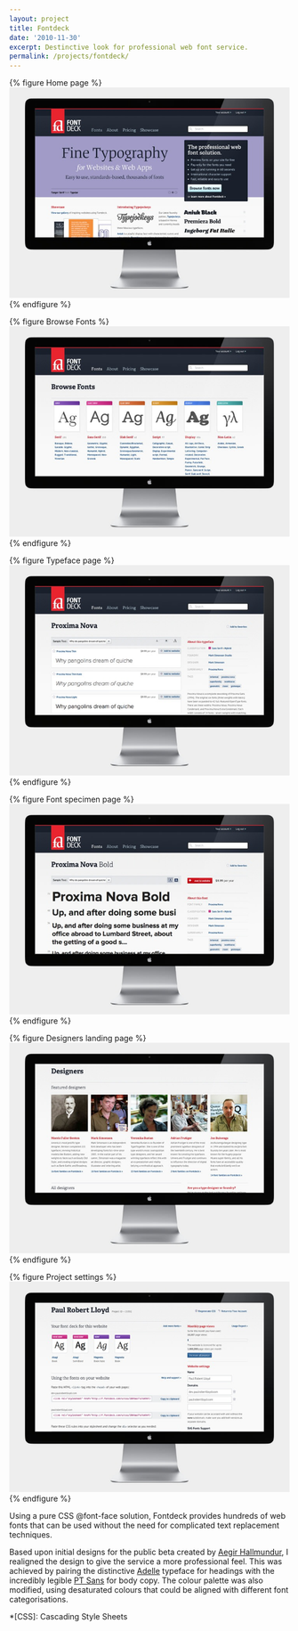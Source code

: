 ```yaml
---
layout: project
title: Fontdeck
date: '2010-11-30'
excerpt: Destinctive look for professional web font service.
permalink: /projects/fontdeck/
---
```

{% figure Home page %}
![](/assets/images/projects/fontdeck/0.jpg)
{% endfigure %}

{% figure Browse Fonts %}
![](/assets/images/projects/fontdeck/1.jpg)
{% endfigure %}

{% figure Typeface page %}
![](/assets/images/projects/fontdeck/2.jpg)
{% endfigure %}

{% figure Font specimen page %}
![](/assets/images/projects/fontdeck/3.jpg)
{% endfigure %}

{% figure Designers landing page %}
![](/assets/images/projects/fontdeck/4.jpg)
{% endfigure %}

{% figure Project settings %}
![](/assets/images/projects/fontdeck/5.jpg)
{% endfigure %}

Using a pure CSS @font-face solution, Fontdeck provides hundreds of web fonts that can be used without the need for complicated text replacement techniques.

Based upon initial designs for the public beta created by [Aegir Hallmundur][1], I realigned the design to give the service a more professional feel. This was achieved by pairing the distinctive [Adelle][2] typeface for headings with the incredibly legible [PT Sans][3] for body copy. The colour palette was also modified, using desaturated colours that could be aligned with different font categorisations.

[1]: http://aegir.me/work/fontdeck/
[2]: http://fontdeck.com/typeface/adelle
[3]: http://fontdeck.com/typeface/ptsans

*[CSS]: Cascading Style Sheets